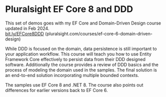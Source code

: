 # Pluralsight EF Core 8 and DDD
This set of demos goes with my EF Core and Domain-Driven Design course updated in Feb 2024.  
[bit.ly/EFCore8DDD](https://bit.ly/EFCore8DDD)
(pluralsight.com/courses/ef-core-6-domain-driven-design)

While DDD is focused on the domain, data persistence is still important to your application workflow. This course will teach you how to use Entity Framework Core effectively to persist data from their DDD designed software. Additionally the course provides a review of DDD basics and the process of modeling the domain used in the samples. The final solution is an end-to-end solution incorporating multiple bounded contexts.

The samples use EF Core 8 and .NET 8. The course also points out differences for earlier versions back to EF Core 6.

